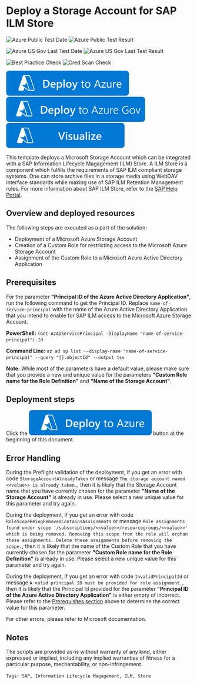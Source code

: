 # Deploy a Storage Account for SAP ILM Store

![Azure Public Test Date](https://azurequickstartsservice.blob.core.windows.net/badges/path-to-sample/PublicLastTestDate.svg)
![Azure Public Test Result](https://azurequickstartsservice.blob.core.windows.net/badges/path-to-sample/PublicDeployment.svg)

![Azure US Gov Last Test Date](https://azurequickstartsservice.blob.core.windows.net/badges/path-to-sample/FairfaxLastTestDate.svg)
![Azure US Gov Last Test Result](https://azurequickstartsservice.blob.core.windows.net/badges/path-to-sample/FairfaxDeployment.svg)

![Best Practice Check](https://azurequickstartsservice.blob.core.windows.net/badges/path-to-sample/BestPracticeResult.svg)
![Cred Scan Check](https://azurequickstartsservice.blob.core.windows.net/badges/path-to-sample/CredScanResult.svg)

[![Deploy To Azure](https://raw.githubusercontent.com/Azure/azure-quickstart-templates/master/1-CONTRIBUTION-GUIDE/images/deploytoazure.svg?sanitize=true)](https://portal.azure.com/#create/Microsoft.Template/uri/https%3A%2F%2Fraw.githubusercontent.com%2FAzure%2Fazure-quickstart-templates%2Fmaster%2Fpath-to-sample%2Fazuredeploy.json)
[![Deploy To Azure US Gov](https://raw.githubusercontent.com/Azure/azure-quickstart-templates/master/1-CONTRIBUTION-GUIDE/images/deploytoazuregov.svg?sanitize=true)](https://portal.azure.us/#create/Microsoft.Template/uri/https%3A%2F%2Fraw.githubusercontent.com%2FAzure%2Fazure-quickstart-templates%2Fmaster%2Fpath-to-sample%2Fazuredeploy.json)
[![Visualize](https://raw.githubusercontent.com/Azure/azure-quickstart-templates/master/1-CONTRIBUTION-GUIDE/images/visualizebutton.svg?sanitize=true)](http://armviz.io/#/?load=https%3A%2F%2Fraw.githubusercontent.com%2FAzure%2Fazure-quickstart-templates%2Fmaster%2Fpath-to-sample%2Fazuredeploy.json)

This template deploys a Microsoft Storage Account which can be integrated with a SAP Information Lifecycle Magagement (ILM) Store. A ILM Store is a component which fulfills the requirements of SAP ILM compliant storage systems. One can store archive files in a storage media using WebDAV interface standards while making use of SAP ILM Retention Management rules. For more information about SAP ILM Store, refer to the [SAP Help Portal](https://help.sap.com/viewer/7ce8e5dc89d7407e8baa9de7b775f31f/703%20SP27/en-US).

## Overview and deployed resources

The following steps are executed as a part of the solution:

+ Deployment of a Microsoft Azure Storage Account
+ Creation of a Custom Role for restricting access to the Microsoft Azure Storage Account
+ Assignment of the Custom Role to a Microsoft Azure Active Directory Application

## Prerequisites

For the parameter **"Principal ID of the Azure Active Directory Application"**, run the following command to get the Principal ID. 
Replace `name-of-service-principal` with the name of the Azure Active Directory Application that you intend to enable for SAP ILM access to the Microsoft Azure Storage Account.

**PowerShell:** `(Get-AzADServicePrincipal -DisplayName "name-of-service-principal").Id`

**Command Line:** `az ad sp list --display-name "name-of-service-principal" --query "[].objectId" --output tsv`

**Note:** While most of the parameters have a default value, please make sure that you provide a new and unique value for the parameters **"Custom Role name for the Role Definition"** and **"Name of the Storage Account"**.

## Deployment steps

Click the [![Deploy To Azure](https://raw.githubusercontent.com/Azure/azure-quickstart-templates/master/1-CONTRIBUTION-GUIDE/images/deploytoazure.svg?sanitize=true)](https://github.com/SumitDeySAP/azure-quickstart-templates/tree/patch-1/sap-ilm-store#deploy-a-storage-account-for-sap-ilm-store) button at the beginning of this document.

## Error Handling

During the Preflight validation of the deployment, if you get an error with code `StorageAccountAlreadyTaken` or message `The storage account named <<value>> is already taken.`, then it is likely that the Storage Account name that you have currently chosen for the parameter **"Name of the Storage Account"** is already in use. Please select a new unique value for this parameter and try again.

During the deployment, if you get an error with code `RoleScopeBeingRemovedContainsAssignments` or message `Role assignments found under scope '/subscriptions/<<value>>/resourcegroups/<<value>>' which is being removed. Removing this scope from the role will orphan these assignments. Delete these assignments before removing the scope.`, then it is likely that the name of the Custom Role that you have currently chosen for the parameter **"Custom Role name for the Role Definition"** is already in use. Please select a new unique value for this parameter and try again.

During the deployment, if you get an error with code `InvalidPrincipalId` or message `A valid principal ID must be provided for role assignment.`, then it is likely that the Principal Id provided for the parameter **"Principal ID of the Azure Active Directory Application"** is either empty of incorrect. Please refer to the [Prerequisites section](https://github.com/SumitDeySAP/azure-quickstart-templates/tree/patch-1/sap-ilm-store#Prerequisites) above to determine the correct value for this parameter.

For other errors, please refer to Microsoft documentation.

## Notes

The scripts are provided as-is without warranty of any kind, either expressed or implied, including any implied warranties of fitness for a particular purpose, mechantability, or non-infringement.


`Tags: SAP, Information Lifecycle Magagement, ILM, Store`
